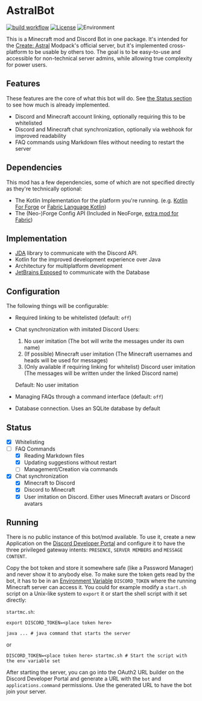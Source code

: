 # AstralBot
[![build workflow](https://img.shields.io/github/actions/workflow/status/Erdragh/AstralBot/build.yml?style=for-the-badge)](https://github.com/Erdragh/AstralBot/actions/workflows/build.yml)
[![License](https://img.shields.io/github/license/Juuxel/Adorn.svg?style=for-the-badge)](LICENSE)
![Environment](https://img.shields.io/badge/environment-server-4caf50?style=for-the-badge)

This is a Minecraft mod and Discord Bot in one package. It's intended for the [Create: Astral](https://www.curseforge.com/minecraft/modpacks/create-astral)
Modpack's official server, but it's implemented cross-platform to be usable by others too.
The goal is to be easy-to-use and accessible for non-technical server admins,
while allowing true complexity for power users.

## Features
These features are the core of what this bot will do. See [the Status section](#status)
to see how much is already implemented.
- Discord and Minecraft account linking, optionally requiring this to be whitelisted
- Discord and Minecraft chat synchronization, optionally via webhook for improved readability
- FAQ commands using Markdown files without needing to restart the server

## Dependencies

This mod has a few dependencies, some of which are not specified directly as they're technically optional:
- The Kotlin Implementation for the platform you're running. (e.g. [Kotlin For Forge](https://modrinth.com/mod/kotlin-for-forge) or [Fabric Language Kotlin](https://modrinth.com/mod/fabric-language-kotlin))
- The (Neo-)Forge Config API (Included in NeoForge, [extra mod for Fabric](https://modrinth.com/mod/forge-config-api-port))

## Implementation
- [JDA](https://jda.wiki) library to communicate with the Discord API.
- Kotlin for the improved development experience over Java
- Architectury for multiplatform development
- [JetBrains Exposed](https://github.com/JetBrains/Exposed) to communicate with the Database

## Configuration
The following things will be configurable:
- Required linking to be whitelisted (default: `off`)
- Chat synchronization with imitated Discord Users:
  1. No user imitation (The bot will write the messages under its own name)
  2. (If possible) Minecraft user imitation (The Minecraft usernames and heads will be used for messages)
  3. (Only available if requiring linking for whitelist) Discord user imitation (The messages will be written under the linked Discord name)
  
  Default: No user imitation
- Managing FAQs through a command interface (default: `off`)
- Database connection. Uses an SQLite database by default

## Status
- [x] Whitelisting
- [ ] FAQ Commands
  - [x] Reading Markdown files
  - [x] Updating suggestions without restart
  - [ ] Management/Creation via commands
- [x] Chat synchronization
  - [x] Minecraft to Discord
  - [x] Discord to Minecraft
  - [x] User imitation on Discord. Either uses Minecraft avatars or Discord avatars

## Running
There is no public instance of this bot/mod available. To use it, create a new Application
on the [Discord Developer Portal](https://discord.com/developers/applications) and configure it
to have the three privileged gateway intents: `PRESENCE`, `SERVER MEMBERS` and `MESSAGE CONTENT`.

Copy the bot token and store it somewhere safe (like a Password Manager) and never show it to
anybody else. To make sure the token gets read by the bot, it has to be in an [Environment Variable](https://en.wikipedia.org/wiki/Environment_variable)
`DISCORD_TOKEN` where the running Minecraft server can access it. You could for example modify a `start.sh` script
on a Unix-like system to `export` it or start the shell script with it set directly:

`startmc.sh`:
```shell
export DISCORD_TOKEN=<place token here>

java ... # java command that starts the server
```

or

```shell
DISCORD_TOKEN=<place token here> startmc.sh # Start the script with the env variable set
```

After starting the server, you can go into the OAuth2 URL builder on the Discord
Developer Portal and generate a URL with the `bot` and `applications.command` permissions.
Use the generated URL to have the bot join your server.